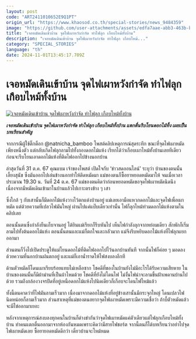 ```yaml
---
layout: post
code: "ART2411010652E9Q1PT"
origin_url: "https://www.khaosod.co.th/special-stories/news_9484359"
image: "https://github.com/user-attachments/assets/edfa7aae-abb3-463b-b9f2-6536f89f46fa"
title: "เจอหมัดเดินเข้าบ้าน จุดไฟเผาหวังกำจัด ทำไฟลุก เกือบไหม้ทั้งบ้าน"
description: "เจอหมัดเดินเข้าบ้าน จุดไฟเผาหวังกำจัด ทำไฟลุก เกือบไหม้..."
category: "SPECIAL_STORIES"
language: "th"
date: 2024-11-01T13:45:17.709Z
---
```


# เจอหมัดเดินเข้าบ้าน จุดไฟเผาหวังกำจัด ทำไฟลุก เกือบไหม้ทั้งบ้าน

[![เจอหมัดเดินเข้าบ้าน จุดไฟเผาหวังกำจัด ทำไฟลุก เกือบไหม้ทั้งบ้าน](https://www.khaosod.co.th/wpapp/uploads/2024/10/Fleas.jpg "เจอหมัดเดินเข้าบ้าน จุดไฟเผาหวังกำจัด ทำไฟลุก เกือบไหม้ทั้งบ้าน")](https://www.khaosod.co.th/wpapp/uploads/2024/10/Fleas.jpg)

_**เจอหมัดเดินเข้าบ้าน จุดไฟเผาหวังกำจัด ทำไฟลุก เกือบไหม้ทั้งบ้าน แตกตื่นรีบโยนดอกไม้ทิ้ง เผยเป็นบทเรียนสำคัญ**_

จากกรณีผู้ใช้ติ๊กต็อก @natnicha\_bamboo โพสต์คลิปเหตุการณ์สุดระทึก ขณะที่จุดไฟเผาหมัดเพียงหนึ่งตัว แต่กลับเกิดไฟลุกลามไปทั้งกองดอกไม้แห้ง เรียกได้ว่าเกือบเผาไหม้ทั้งบ้านเลยทีเดียว ก่อนจะรีบโยนเอาดอกไม้แห้งที่ติดไฟออกไปข้างนอกบ้าน

ล่าสุดวันที่ 31 ต.ค. 67 คุณแบม เจ้าของโพสต์ เปิดใจกับ ‘ข่าวสดออนไลน์’ ระบุว่า บ้านของตนนั้นเลี้ยงสุนัข ซึ่งมันออกไปเล่นข้างนอกทำให้ติดหมัดมา แม่ของตนก็ซื้อยาหยอดหมัดมาให้ จนเมื่อเวลาประมาณ 19.30 น. วันที่ 24 ต.ค. 67 แม่ของตนคิดว่าก่อนหยอดหมัดขอจุดไฟเผาหมัดนิดนึง เนื่องจากมีหมัดเดินเข้ามาในบ้านแล้วไปเกาะตรงข้าง ๆ เสา

ซึ่งใกล้ ๆ กับเสานั้นก็มีดอกไม้แห้งวางไว้ตกแต่งบ้านอยู่ แม่เลยเอามือแหวกดอกไม้และจุดไฟเพื่อเผาหมัด แต่ด้วยความที่เปลวไฟมันใหญ่ ผ่านไปแค่แป๊บเดียวเท่านั้น ไฟก็ลุกไหม้ท่วมดอกไม้แห้งตามในคลิปเลย

ตอนนั้นตนซึ่งกำลังยืนเก็บจานอยู่ ได้ยินแม่เรียกก็รีบหันไป เห็นไฟกำลังลุกจากหย่อมเดียว สักพักก็เริ่มลามไปทั้งต้นดอกไม้แห้ง ตอนนั้นตนและแม่ก็ตกใจและกลัวมาก แม่จึงรีบหยิบดอกไม้แห้งที่ไฟลุกแยกออกมา

ส่วนตนก็วิ่งไปเปิดประตูให้แม่โยนดอกไม้ที่ติดไฟออกไปไว้นอกบ้านทันที จากนั้นไฟก็ค่อย ๆ มอดลงด้วยความที่นอกบ้านฝนตกอยู่ และแม่ก็เอาน้ำราดให้ไฟสงบลงอีกที

ด้านตัวหมัดก็โดนเผาเรียบร้อยแทบไม่เหลือซาก โชคดีที่ของในบ้านยังไม่มีอะไรได้รับความเสียหาย ในบ้านของตนนั้นก็มีผ้าม่านที่เป็นผ้าไหมด้วย โชคดีที่ยังไม่โดนไฟ ไม่งั้นไฟน่าจะลามขึ้นฝ้าเพดานบ้านไปด้วย รวมถึงกล้องวงจรปิดที่อยู่เหนือดอกไม้แห้งไปนิดเดียวก็เกือบจะโดนไฟไหม้แล้ว

ทั้งนี้ตนคาดว่าที่ไฟมันลามเร็วมาก เนื่องมาจากดอกไม้แห้งที่อยู่ข้างเสานั้นมีกระจุกใหญ่ โดนเปลวไฟนิดหน่อยก็ลามเร็วมาก ส่วนสาเหตุที่แม่ของตนอยากจุดไฟเผาหมัดเพราะมีความเชื่อว่า ถ้าบี้ตัวหมัดแล้วจะมีไข่ออกมาเยอะ

หลังจากเหตุการณ์สงบลงทุกคนในบ้านก็ต่างขำกันว่าจุดไฟเผาหมัดแค่ตัวเดียวแต่ไฟลุกเกือบไหม้ทั้งบ้าน ทำคนแตกตื่นออกมาจากห้องกันหมดเพราะคิดว่ามีสายไฟชอร์ต จากนี้ตนก็ได้บทเรียนว่าอย่าไปจุดไฟเผาหมัดเลย ซื้อยายอดหมัดดีกว่า เดี๋ยวบ้านจะไหม้หมด